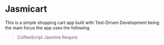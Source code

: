 # Jasmicart

This is a simple shopping cart app built with Test-Driven Development being the main focus the app uses the following 

> CoffeeScript 
> Jasmine 
> Require
